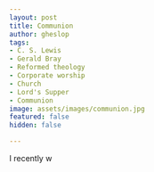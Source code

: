 ```yaml
---
layout: post
title: Communion
author: gheslop
tags:
- C. S. Lewis
- Gerald Bray
- Reformed theology
- Corporate worship
- Church
- Lord's Supper
- Communion
image: assets/images/communion.jpg
featured: false
hidden: false

---
```

I recently w